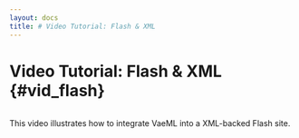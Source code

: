 ```yaml
---
layout: docs
title: # Video Tutorial: Flash & XML
---
```


# Video Tutorial: Flash & XML {#vid_flash}

![]()

This video illustrates how to integrate VaeML into a XML-backed Flash
site.
